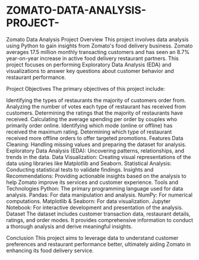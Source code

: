 # ZOMATO-DATA-ANALYSIS-PROJECT-
Zomato Data Analysis Project
Overview
This project involves data analysis using Python to gain insights from Zomato's food delivery business. Zomato averages 17.5 million monthly transacting customers and has seen an 8.7% year-on-year increase in active food delivery restaurant partners. This project focuses on performing Exploratory Data Analysis (EDA) and visualizations to answer key questions about customer behavior and restaurant performance.

Project Objectives
The primary objectives of this project include:

Identifying the types of restaurants the majority of customers order from.
Analyzing the number of votes each type of restaurant has received from customers.
Determining the ratings that the majority of restaurants have received.
Calculating the average spending per order by couples who primarily order online.
Identifying which mode (online or offline) has received the maximum rating.
Determining which type of restaurant received more offline orders to offer targeted promotions.
Features
Data Cleaning: Handling missing values and preparing the dataset for analysis.
Exploratory Data Analysis (EDA): Uncovering patterns, relationships, and trends in the data.
Data Visualization: Creating visual representations of the data using libraries like Matplotlib and Seaborn.
Statistical Analysis: Conducting statistical tests to validate findings.
Insights and Recommendations: Providing actionable insights based on the analysis to help Zomato improve its services and customer experience.
Tools and Technologies
Python: The primary programming language used for data analysis.
Pandas: For data manipulation and analysis.
NumPy: For numerical computations.
Matplotlib & Seaborn: For data visualization.
Jupyter Notebook: For interactive development and presentation of the analysis.
Dataset
The dataset includes customer transaction data, restaurant details, ratings, and order modes. It provides comprehensive information to conduct a thorough analysis and derive meaningful insights.

Conclusion
This project aims to leverage data to understand customer preferences and restaurant performance better, ultimately aiding Zomato in enhancing its food delivery service.
